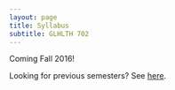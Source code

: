```yaml
---
layout: page
title: Syllabus 
subtitle: GLHLTH 702
---
```


Coming Fall 2016!

Looking for previous semesters? See [here](https://drive.google.com/open?id=0Bxn_jkXZ1lxuY3JOZXZjcDNsQ2M).